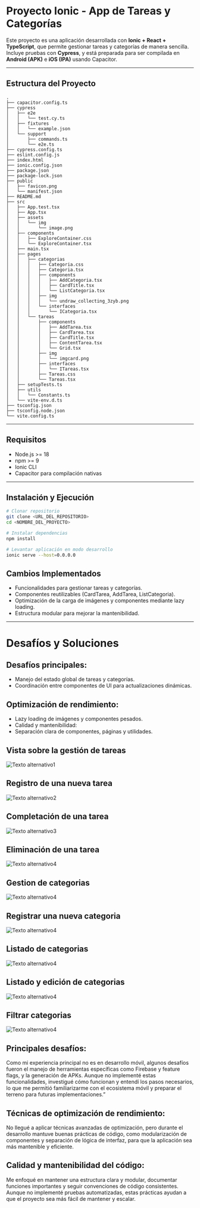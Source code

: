 # Proyecto Ionic - App de Tareas y Categorías

Este proyecto es una aplicación desarrollada con **Ionic + React + TypeScript**, que permite gestionar tareas y categorías de manera sencilla. Incluye pruebas con **Cypress**, y está preparada para ser compilada en **Android (APK)** e **iOS (IPA)** usando Capacitor.

---

## Estructura del Proyecto
```
.
├── capacitor.config.ts
├── cypress
│   ├── e2e
│   │   └── test.cy.ts
│   ├── fixtures
│   │   └── example.json
│   └── support
│       ├── commands.ts
│       └── e2e.ts
├── cypress.config.ts
├── eslint.config.js
├── index.html
├── ionic.config.json
├── package.json
├── package-lock.json
├── public
│   ├── favicon.png
│   └── manifest.json
├── README.md
├── src
│   ├── App.test.tsx
│   ├── App.tsx
│   ├── assets
│   │   └── img
│   │       └── image.png
│   ├── components
│   │   ├── ExploreContainer.css
│   │   └── ExploreContainer.tsx
│   ├── main.tsx
│   ├── pages
│   │   ├── categorias
│   │   │   ├── Categoria.css
│   │   │   ├── Categoria.tsx
│   │   │   ├── components
│   │   │   │   ├── AddCategoria.tsx
│   │   │   │   ├── CardTitle.tsx
│   │   │   │   └── ListCategoria.tsx
│   │   │   ├── img
│   │   │   │   └── undraw_collecting_3zyb.png
│   │   │   └── interfaces
│   │   │       └── ICategoria.tsx
│   │   └── tareas
│   │       ├── components
│   │       │   ├── AddTarea.tsx
│   │       │   ├── CardTarea.tsx
│   │       │   ├── CardTitle.tsx
│   │       │   ├── ContentTarea.tsx
│   │       │   └── Grid.tsx
│   │       ├── img
│   │       │   └── imgcard.png
│   │       ├── interfaces
│   │       │   └── ITareas.tsx
│   │       ├── Tareas.css
│   │       └── Tareas.tsx
│   ├── setupTests.ts
│   ├── utils
│   │   └── Constants.ts
│   └── vite-env.d.ts
├── tsconfig.json
├── tsconfig.node.json
└── vite.config.ts
```

---

## Requisitos

- Node.js >= 18
- npm >= 9
- Ionic CLI
- Capacitor para compilación nativas

---

## Instalación y Ejecución
```bash
# Clonar repositorio
git clone <URL_DEL_REPOSITORIO>
cd <NOMBRE_DEL_PROYECTO>

# Instalar dependencias
npm install

# Levantar aplicación en modo desarrollo
ionic serve --host=0.0.0.0
```

## Cambios Implementados

* Funcionalidades para gestionar tareas y categorías.
* Componentes reutilizables (CardTarea, AddTarea, ListCategoria).
* Optimización de la carga de imágenes y componentes mediante lazy loading.
* Estructura modular para mejorar la mantenibilidad.
---

# Desafíos y Soluciones

## Desafíos principales:

- Manejo del estado global de tareas y categorías.
- Coordinación entre componentes de UI para actualizaciones dinámicas.

## Optimización de rendimiento:

- Lazy loading de imágenes y componentes pesados.
- Calidad y mantenibilidad:
- Separación clara de componentes, páginas y utilidades.

## Vista sobre la gestión de tareas
![Texto alternativo1](./captures/imagen1.png)

## Registro de una nueva tarea
![Texto alternativo2](./captures/imagen1.png)

## Completación de una tarea
![Texto alternativo3](captures/imagen3.png)

## Eliminación de una tarea
![Texto alternativo4](captures/imagen4.png)

## Gestion de categorias
![Texto alternativo4](captures/imagen5.png)

## Registrar una nueva categoria
![Texto alternativo4](captures/imagen6.png)

## Listado de categorias
![Texto alternativo4](captures/imagen7.png)

## Listado y edición de categorias
![Texto alternativo4](captures/imagen8.png)

## Filtrar categorias
![Texto alternativo4](captures/imagen9.png)


## Principales desafíos:
Como mi experiencia principal no es en desarrollo móvil, algunos desafíos fueron el manejo de herramientas específicas como Firebase y feature flags, y la generación de APKs. Aunque no implementé estas funcionalidades, investigué cómo funcionan y entendí los pasos necesarios, lo que me permitió familiarizarme con el ecosistema móvil y preparar el terreno para futuras implementaciones.”

## Técnicas de optimización de rendimiento:
No llegué a aplicar técnicas avanzadas de optimización, pero durante el desarrollo mantuve buenas prácticas de código, como modularización de componentes y separación de lógica de interfaz, para que la aplicación sea más mantenible y eficiente.

## Calidad y mantenibilidad del código:
Me enfoqué en mantener una estructura clara y modular, documentar funciones importantes y seguir convenciones de código consistentes. Aunque no implementé pruebas automatizadas, estas prácticas ayudan a que el proyecto sea más fácil de mantener y escalar.